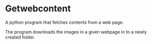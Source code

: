 # Getwebcontent
A python program that fetches contents from a web page.



The program downloads the images in a given webpage in to a newly created folder.
